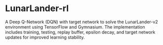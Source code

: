 # LunarLander-rl
A Deep Q-Network (DQN) with target network to solve the LunarLander-v2 environment using TensorFlow and Gymnasium. The implementation includes training, testing, replay buffer, epsilon decay, and target network updates for improved learning stability.
